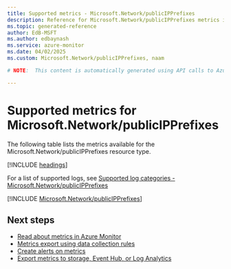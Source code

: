 ```yaml
---
title: Supported metrics - Microsoft.Network/publicIPPrefixes
description: Reference for Microsoft.Network/publicIPPrefixes metrics in Azure Monitor.
ms.topic: generated-reference
author: EdB-MSFT
ms.author: edbaynash
ms.service: azure-monitor
ms.date: 04/02/2025
ms.custom: Microsoft.Network/publicIPPrefixes, naam

# NOTE:  This content is automatically generated using API calls to Azure. Any edits made on these files will be overwritten in the next run of the script. 

---
```


  
# Supported metrics for Microsoft.Network/publicIPPrefixes
  
The following table lists the metrics available for the Microsoft.Network/publicIPPrefixes resource type.  
  
  
[!INCLUDE [headings](~/reusable-content/ce-skilling/azure/includes/azure-monitor/reference/metrics/metrics-headings.md)]  
  
  
  
For a list of supported logs, see [Supported log categories - Microsoft.Network/publicIPPrefixes](../supported-logs/microsoft-network-publicipprefixes-logs.md)  
  
 

[!INCLUDE [Microsoft.Network/publicIPPrefixes](~/reusable-content/ce-skilling/azure/includes/azure-monitor/reference/metrics/microsoft-network-publicipprefixes-metrics-include.md)]  



## Next steps

- [Read about metrics in Azure Monitor](/azure/azure-monitor/data-platform)
- [Metrics export using data collection rules](/azure/azure-monitor/essentials/data-collection-metrics)
- [Create alerts on metrics](/azure/azure-monitor/alerts/alerts-overview)
- [Export metrics to storage, Event Hub, or Log Analytics](/azure/azure-monitor/essentials/platform-logs-overview)
